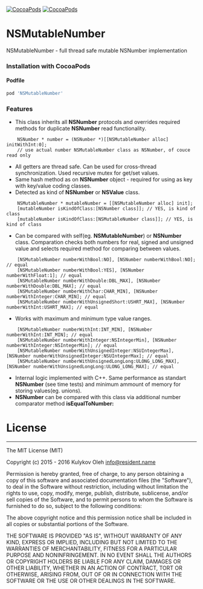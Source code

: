 [![CocoaPods](https://img.shields.io/cocoapods/p/NSMutableNumber.svg?style=flat)](https://cocoapods.org/pods/NSMutableNumber)
[![CocoaPods](https://img.shields.io/cocoapods/v/NSMutableNumber.svg?style=flat)](https://cocoapods.org/pods/NSMutableNumber)


# NSMutableNumber
NSMutableNumber - full thread safe mutable NSNumber implementation


### Installation with CocoaPods
#### Podfile
```ruby
pod 'NSMutableNumber'
```

### Features
- This class inherits all **NSNumber** protocols and overrides required methods for duplicate **NSNumber** read functionality.
```objc
	NSNumber * number = (NSNumber *)[[NSMutableNumber alloc] initWithInt:0];
	// use actual number NSMutableNumber class as NSNumber, of couce read only
```
- All getters are thread safe. Can be used for cross-thread synchronization. Used recursive mutex for get/set values.
- Same hash method as on **NSNumber** object - required for using as key with key/value coding classes.
- Detected as kind of **NSNumber** or **NSValue** class.
```objc
	NSMutableNumber * mutableNumber = [[NSMutableNumber alloc] init];
	[mutableNumber isKindOfClass:[NSNumber class]]; // YES, is kind of class
	[mutableNumber isKindOfClass:[NSMutableNumber class]]; // YES, is kind of class
```
- Can be compared with self(eg. **NSMutableNumber**) or **NSNumber** class.
 Comparation checks both numbers for real, signed and unsigned value and selects required method for comparing between values.
```objc
	[NSMutableNumber numberWithBool:NO], [NSNumber numberWithBool:NO]; // equal
	[NSMutableNumber numberWithBool:YES], [NSNumber numberWithFloat:1]; // equal
	[NSMutableNumber numberWithDouble:DBL_MAX], [NSNumber numberWithDouble:DBL_MAX]; // equal
	[NSMutableNumber numberWithChar:CHAR_MIN], [NSNumber numberWithInteger:CHAR_MIN]; // equal
	[NSMutableNumber numberWithUnsignedShort:USHRT_MAX], [NSNumber numberWithInt:USHRT_MAX]; // equal
```
- Works with maximum and minimum type value ranges.
```objc
	[NSMutableNumber numberWithInt:INT_MIN], [NSNumber numberWithInt:INT_MIN]; // equal
	[NSMutableNumber numberWithInteger:NSIntegerMin], [NSNumber numberWithInteger:NSIntegerMin]; // equal
	[NSMutableNumber numberWithUnsignedInteger:NSUIntegerMax], [NSNumber numberWithUnsignedInteger:NSUIntegerMax]; // equal
	[NSMutableNumber numberWithUnsignedLongLong:ULONG_LONG_MAX], [NSNumber numberWithUnsignedLongLong:ULONG_LONG_MAX]; // equal
```
- Internal logic implemented with C++. Same performance as standart **NSNumber** (see time tests) and minimum ammount of memory for storing values(eg. unions).
- **NSNumber** can be compared with this class via additional number comparator method **isEqualToNumber:**


# License
---------

The MIT License (MIT)

Copyright (c) 2015 - 2016 Kulykov Oleh <info@resident.name>

Permission is hereby granted, free of charge, to any person obtaining a copy
of this software and associated documentation files (the "Software"), to deal
in the Software without restriction, including without limitation the rights
to use, copy, modify, merge, publish, distribute, sublicense, and/or sell
copies of the Software, and to permit persons to whom the Software is
furnished to do so, subject to the following conditions:

The above copyright notice and this permission notice shall be included in
all copies or substantial portions of the Software.

THE SOFTWARE IS PROVIDED "AS IS", WITHOUT WARRANTY OF ANY KIND, EXPRESS OR
IMPLIED, INCLUDING BUT NOT LIMITED TO THE WARRANTIES OF MERCHANTABILITY,
FITNESS FOR A PARTICULAR PURPOSE AND NONINFRINGEMENT. IN NO EVENT SHALL THE
AUTHORS OR COPYRIGHT HOLDERS BE LIABLE FOR ANY CLAIM, DAMAGES OR OTHER
LIABILITY, WHETHER IN AN ACTION OF CONTRACT, TORT OR OTHERWISE, ARISING FROM,
OUT OF OR IN CONNECTION WITH THE SOFTWARE OR THE USE OR OTHER DEALINGS IN
THE SOFTWARE.
